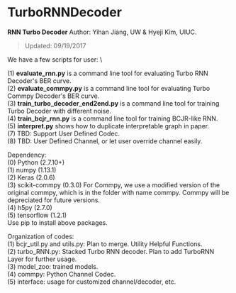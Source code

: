 # TurboRNNDecoder
**RNN Turbo Decoder**
Author: Yihan Jiang, UW & Hyeji Kim, UIUC.

>Updated: 09/19/2017

We have a few scripts for user: \

(1) **evaluate_rnn.py** is a command line tool for evaluating Turbo RNN Decoder's BER curve.\
(2) **evaluate_commpy.py** is a command line tool for evaluating Turbo Commpy Decoder's BER curve.\
(3) **train_turbo_decoder_end2end.py** is a command line tool for training Turbo Decoder with different noise.\
(4) **train_bcjr_rnn.py** is a command line tool for training BCJR-like RNN.\
(5) **interpret.py** shows how to duplicate interpretable graph in paper.\
(7) TBD: Support User Defined Codec.\
(8) TBD: User Defined Channel, or let user override channel easily.
 
Dependency:\
(0) Python (2.7.10+)\
(1) numpy (1.13.1)\
(2) Keras (2.0.6)\
(3) scikit-commpy (0.3.0) For Commpy, we use a modified version
                              of the original commpy, which is in the folder with name commpy.
                              Commpy will be depreciated for future versions.\
(4) h5py (2.7.0)\
(5) tensorflow (1.2.1)\
Use pip to install above packages.

Organization of codes:\
(1) bcjr_util.py and utils.py:  Plan to merge. Utility Helpful Functions. \
(2) turbo_RNN.py: Stacked Turbo RNN decoder. Plan to add TurboRNN Layer for further usage.\
(3) model_zoo: trained models. \
(4) commpy: Python Channel Codec.\
(5) interface: usage for customized channel/decoder, etc.
